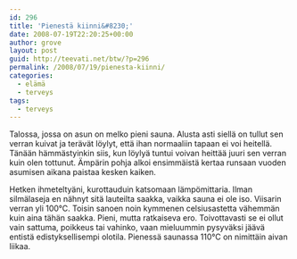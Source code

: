 ```yaml
---
id: 296
title: 'Pienestä kiinni&#8230;'
date: 2008-07-19T22:20:25+00:00
author: grove
layout: post
guid: http://teevati.net/btw/?p=296
permalink: /2008/07/19/pienesta-kiinni/
categories:
  - elämä
  - terveys
tags:
  - terveys
---
```

Talossa, jossa on asun on melko pieni sauna. Alusta asti siellä on tullut sen verran kuivat ja terävät löylyt, että ihan normaaliin tapaan ei voi heitellä. Tänään hämmästyinkin siis, kun löylyä tuntui voivan heittää juuri sen verran kuin olen tottunut. Ämpärin pohja alkoi ensimmäistä kertaa runsaan vuoden asumisen aikana paistaa kesken kaiken.

Hetken ihmeteltyäni, kurottauduin katsomaan lämpömittaria. Ilman silmälaseja en nähnyt sitä lauteilta saakka, vaikka sauna ei ole iso. Viisarin verran yli 100°C. Toisin sanoen noin kymmenen celsiusastetta vähemmän kuin aina tähän saakka. Pieni, mutta ratkaiseva ero. Toivottavasti se ei ollut vain sattuma, poikkeus tai vahinko, vaan mieluummin pysyväksi jäävä entistä edistyksellisempi olotila. Pienessä saunassa 110°C on nimittäin aivan liikaa.